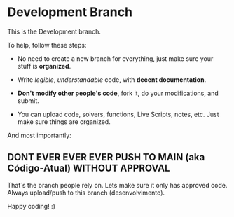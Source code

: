 # Development Branch

This is the Development branch.

To help, follow these steps:
- No need to create a new branch for everything, just make sure your stuff is **organized**.
- Write *legible*, *understandable* code, with **decent documentation**.
- **Don't modify other people's code**, fork it, do your modifications, and submit.

- You can upload code, solvers, functions, Live Scripts, notes, etc. Just make sure things are organized.

And most importantly:

## **DONT EVER EVER EVER PUSH TO MAIN (aka Código-Atual) WITHOUT APPROVAL**
That´s the branch people rely on. Lets make sure it only has approved code. Always upload/push to this branch (desenvolvimento).

Happy coding! :)
